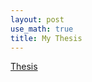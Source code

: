 ```yaml
---
layout: post
use_math: true
title: My Thesis
---
```


<a href="https://drive.google.com/file/d/1Tw95obu_oJoG6ifgBMoLjCZYElQvLa_b/view?usp=sharing" rel="noreferrer">Thesis</a>

